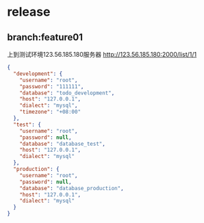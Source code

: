 # release

## branch:feature01

上到测试环境123.56.185.180服务器
<http://123.56.185.180:2000/list/1/1>

```json
{
  "development": {
    "username": "root",
    "password": "111111",
    "database": "todo_development",
    "host": "127.0.0.1",
    "dialect": "mysql",
    "timezone": "+08:00"
  },
  "test": {
    "username": "root",
    "password": null,
    "database": "database_test",
    "host": "127.0.0.1",
    "dialect": "mysql"
  },
  "production": {
    "username": "root",
    "password": null,
    "database": "database_production",
    "host": "127.0.0.1",
    "dialect": "mysql"
  }
}
```
